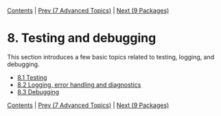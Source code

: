 [Contents](../Contents.md) \| [Prev (7 Advanced Topics)](../07_Advanced_Topics/00_Overview.md) \| [Next (9 Packages)](../09_Packages/00_Overview.md)

# 8. Testing and debugging

This section introduces a few basic topics related to testing,
logging, and debugging.

* [8.1 Testing](01_Testing.md)
* [8.2 Logging, error handling and diagnostics](02_Logging.md)
* [8.3 Debugging](03_Debugging.md)

[Contents](../Contents.md) \| [Prev (7 Advanced Topics)](../07_Advanced_Topics/00_Overview.md) \| [Next (9 Packages)](../09_Packages/00_Overview.md)
